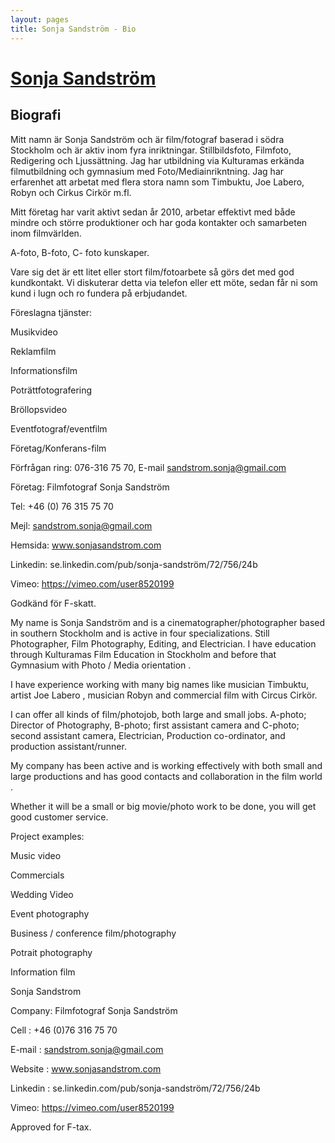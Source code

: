 ```yaml
---
layout: pages
title: Sonja Sandström - Bio
---
```


# [Sonja Sandström](../)

## Biografi


Mitt namn är Sonja Sandström och är film/fotograf baserad i södra Stockholm och är aktiv 
inom fyra inriktningar. Stillbildsfoto, Filmfoto, Redigering och Ljussättning. Jag 
har utbildning via Kulturamas erkända filmutbildning och gymnasium med 
Foto/Mediainrikntning. Jag har erfarenhet att arbetat med flera stora namn som Timbuktu, Joe 
Labero, Robyn och Cirkus Cirkör m.fl. 

Mitt företag har varit aktivt sedan år 2010, arbetar effektivt med både mindre och 
större produktioner och har goda kontakter och samarbeten inom filmvärlden. 

A-foto, B-foto, C- foto kunskaper.

Vare sig det är ett litet eller stort film/fotoarbete så görs det med god kundkontakt. Vi diskuterar detta via telefon eller ett möte, sedan får ni 
som kund i lugn och ro fundera på erbjudandet.

Föreslagna tjänster:

Musikvideo

Reklamfilm 

Informationsfilm

Poträttfotografering

Bröllopsvideo

Eventfotograf/eventfilm

Företag/Konferans-film


Förfrågan ring: 076-316 75 70, 
E-mail sandstrom.sonja@gmail.com

Företag: Filmfotograf Sonja Sandström

Tel: +46 (0) 76 315 75 70

Mejl: sandstrom.sonja@gmail.com

Hemsida: www.sonjasandstrom.com 

Linkedin: se.linkedin.com/pub/sonja-sandström/72/756/24b

Vimeo: https://vimeo.com/user8520199

Godkänd för F-skatt.



My name is Sonja Sandström and is a cinematographer/photographer based in southern Stockholm and is 
active in four specializations. Still Photographer, Film Photography, Editing, and Electrician.
I have education through Kulturamas Film Education in Stockholm and before that Gymnasium with 
Photo / Media orientation . 

I have experience working with many big names like musician Timbuktu, artist Joe Labero ,
musician Robyn and commercial film with Circus Cirkör.

I can offer all kinds of film/photojob, both large and small jobs. A-photo; Director of 
Photography, B-photo; first assistant camera and C-photo; second assistant camera,
Electrician, Production co-ordinator, and production assistant/runner.

My company has been active and is working effectively with both
small and large productions and has good contacts and collaboration in the film world .

Whether it will be a small or big movie/photo work to be done, you will get good customer 
service. 

Project examples:

Music video

Commercials

Wedding Video

Event photography

Business / conference film/photography

Potrait photography

Information film


Sonja Sandstrom

Company: Filmfotograf Sonja Sandström

Cell : +46 (0)76 316 75 70

E-mail : sandstrom.sonja@gmail.com

Website : www.sonjasandstrom.com

Linkedin : se.linkedin.com/pub/sonja-sandström/72/756/24b

Vimeo: https://vimeo.com/user8520199

Approved for F-tax.


